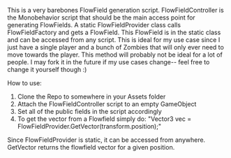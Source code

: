 This is a very barebones FlowField generation script.
FlowFieldController is the Monobehavior script that should be the main
access point for generating FlowFields. A static FlowFieldProvider class
calls FlowFieldFactory and gets a FlowField. This FlowField is in the static
class and can be accessed from any script. This is ideal for my use case since
I just have a single player and a bunch of Zombies that will only ever need to 
move towards the player. This method will probably not be ideal for a lot of 
people. I may fork it in the future if my use cases change-- feel free to change
it yourself though :)

How to use:
1. Clone the Repo to somewhere in your Assets folder
2. Attach the FlowFieldController script to an empty GameObject
3. Set all of the public fields in the script accordingly
4. To get the vector from a Flowfield simply do:
"Vector3 vec = FlowFieldProvider.GetVector(transform.position);"

Since FlowFieldProvider is static, it can be accessed from anywhere. 
GetVector returns the flowfield vector for a given position.
